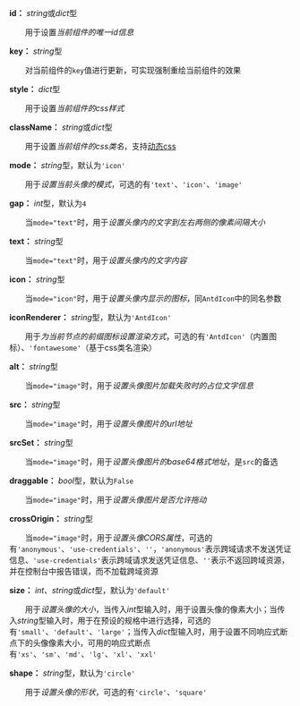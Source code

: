 **id：** *string*或*dict*型

　　用于设置*当前组件的唯一id信息*

**key：** *string*型

　　对当前组件的`key`值进行更新，可实现强制重绘当前组件的效果

**style：** *dict*型

　　用于设置*当前组件的css样式*

**className：** *string*或*dict*型

　　用于设置*当前组件的css类名*，支持[动态css](/advanced-classname)

**mode：** *string*型，默认为`'icon'`

　　用于*设置当前头像的模式*，可选的有`'text'`、`'icon'`、`'image'`

**gap：** *int*型，默认为`4`

　　当`mode="text"`时，用于*设置头像内的文字到左右两侧的像素间隔大小*

**text：** *string*型

　　当`mode="text"`时，用于*设置头像内的文字内容*

**icon：** *string*型

　　当`mode="icon"`时，用于*设置头像内显示的图标*，同`AntdIcon`中的同名参数

**iconRenderer：** *string*型，默认为`'AntdIcon'`

　　用于*为当前节点的前缀图标设置渲染方式*，可选的有`'AntdIcon'`（内置图标）、`'fontawesome'`（基于css类名渲染）

**alt：** *string*型

　　当`mode="image"`时，用于*设置头像图片加载失败时的占位文字信息*

**src：** *string*型

　　当`mode="image"`时，用于*设置头像图片的url地址*

**srcSet：** *string*型

　　当`mode="image"`时，用于*设置头像图片的base64格式地址*，是`src`的备选

**draggable：** *bool*型，默认为`False`

　　当`mode="image"`时，用于*设置头像图片是否允许拖动*

**crossOrigin：** *string*型

　　当`mode="image"`时，用于*设置头像CORS属性*，可选的有`'anonymous'`、`'use-credentials'`、`''`，`'anonymous'`表示跨域请求不发送凭证信息、`'use-credentials'`表示跨域请求发送凭证信息、`''`表示不返回跨域资源，并在控制台中报告错误，而不加载跨域资源

**size：** *int*、*string*或*dict*型，默认为`'default'`

　　用于*设置头像的大小*，当传入*int*型输入时，用于设置头像的像素大小；当传入*string*型输入时，用于在预设的规格中进行选择，可选的有`'small'`、`'default'`、`'large'`；当传入*dict*型输入时，用于设置不同响应式断点下的头像像素大小，可用的响应式断点有`'xs'`、`'sm'`、`'md'`、`'lg'`、`'xl'`、`'xxl'`

**shape：** *string*型，默认为`'circle'`

　　用于*设置头像的形状*，可选的有`'circle'`、`'square'`